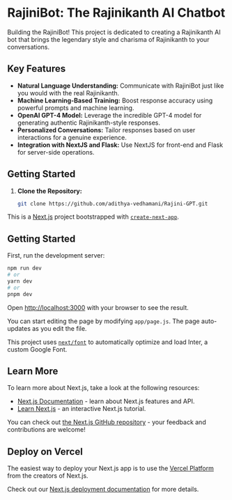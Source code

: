 # RajiniBot: The Rajinikanth AI Chatbot

Building the RajiniBot! This project is dedicated to creating a Rajinikanth AI bot that brings the legendary style and charisma of Rajinikanth to your conversations.

## Key Features

- **Natural Language Understanding:** Communicate with RajiniBot just like you would with the real Rajinikanth.
- **Machine Learning-Based Training:** Boost response accuracy using powerful prompts and machine learning.
- **OpenAI GPT-4 Model:** Leverage the incredible GPT-4 model for generating authentic Rajinikanth-style responses.
- **Personalized Conversations:** Tailor responses based on user interactions for a genuine experience.
- **Integration with NextJS and Flask:** Use NextJS for front-end and Flask for server-side operations.

## Getting Started

1. **Clone the Repository:**
   ```bash
   git clone https://github.com/adithya-vedhamani/Rajini-GPT.git
   

This is a [Next.js](https://nextjs.org/) project bootstrapped with [`create-next-app`](https://github.com/vercel/next.js/tree/canary/packages/create-next-app).

## Getting Started

First, run the development server:

```bash
npm run dev
# or
yarn dev
# or
pnpm dev
```

Open [http://localhost:3000](http://localhost:3000) with your browser to see the result.

You can start editing the page by modifying `app/page.js`. The page auto-updates as you edit the file.

This project uses [`next/font`](https://nextjs.org/docs/basic-features/font-optimization) to automatically optimize and load Inter, a custom Google Font.

## Learn More

To learn more about Next.js, take a look at the following resources:

- [Next.js Documentation](https://nextjs.org/docs) - learn about Next.js features and API.
- [Learn Next.js](https://nextjs.org/learn) - an interactive Next.js tutorial.

You can check out [the Next.js GitHub repository](https://github.com/vercel/next.js/) - your feedback and contributions are welcome!

## Deploy on Vercel

The easiest way to deploy your Next.js app is to use the [Vercel Platform](https://vercel.com/new?utm_medium=default-template&filter=next.js&utm_source=create-next-app&utm_campaign=create-next-app-readme) from the creators of Next.js.

Check out our [Next.js deployment documentation](https://nextjs.org/docs/deployment) for more details.
